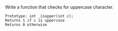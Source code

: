 Write a function that checks for uppercase character.

    Prototype: int _isupper(int c);
    Returns 1 if c is uppercase
    Returns 0 otherwise

